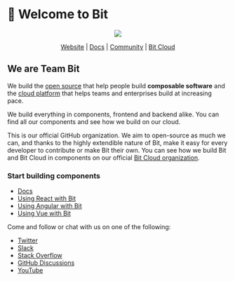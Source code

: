 # 👋 Welcome to Bit

<p align="center">
  <img src="http://static.bit.dev/bit-docs/readme-bit-logo.png"/>
</p>

<p align="center">
  <a href="https://bit.dev/">Website</a> |
  <a href="https://bit.dev/docs/">Docs</a> |
  <a href="https://bit.cloud/bitdev">Community</a> |
  <a href="https://bit.cloud/">Bit Cloud</a>
</p>

## We are **Team Bit**

We build the [open source](https://bit.dev) that help people build **composable software** and the [cloud platform](https://bit.dev/) that helps teams and enterprises build at increasing pace.

We build everything in components, frontend and backend alike. You can find all our components and see how we build on our cloud.  

This is our official GitHub organization. We aim to open-source as much we can, and thanks to the highly extendible nature of Bit, make it easy for every developer to contribute or make Bit their own. You can see how we build Bit and Bit Cloud in components on our official [Bit Cloud organization](https://bit.cloud/teambit).

### Start building components

- [Docs](https://bit.dev/docs)
- [Using React with Bit](https://bit.dev/docs/react-intro)
- [Using Angular with Bit](https://bit.dev/docs/angular-introduction)
- [Using Vue with Bit](https://bit.dev/docs/vue-intro)

Come and follow or chat with us on one of the following:

- [Twitter](https://twitter.com/bitdev_)
- [Slack](https://join.slack.com/t/bit-dev-community/shared_invite/zt-1vq1vcxxu-CEVobR1p9BurmW8QnQFh1w)
- [Stack Overflow](https://stackoverflow.com/questions/tagged/bit.dev)
- [GitHub Discussions](https://github.com/teambit/bit/discussions)
- [YouTube](https://www.youtube.com/c/Bitdev/videos)

